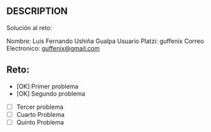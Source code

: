 ## DESCRIPTION

Solución al reto:

Nombre: Luis Fernando Ushiña Gualpa
Usuario Platzi: guffenix
Correo Electronico: guffenix@gmail.com

## Reto:

- [OK] Primer problema
- [OK] Segundo problema
- [ ] Tercer problema
- [ ] Cuarto Problema
- [ ] Quinto Problema
